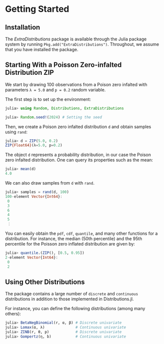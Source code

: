 # Getting Started

## Installation

The *ExtraDistributions* package is available through the Julia package system by running `Pkg.add("ExtraDistributions")`.
Throughout, we assume that you have installed the package.

## Starting With a Poisson Zero-infalted Distribution ZIP

We start by drawing 100 observations from a Poison zero infalted with parameters `λ = 5.0` and `p = 0.2` random variable.

The first step is to set up the environment:

```julia
julia> using Random, Distributions, ExtraDistributions

julia> Random.seed!(2024) # Setting the seed
```

Then, we create a Poison zero infalted distribution `d` and obtain samples using `rand`:

```julia
julia> d = ZIP(5.0, 0.2)
ZIP{Float64}(λ=5.0, p=0.2)
```

The object `d` represents a probability distribution, in our case the Poison zero infalted distribution.
One can query its properties such as the mean:

```julia
julia> mean(d)
4.0
```

We can also draw samples from `d` with `rand`.
```julia
julia> samples = rand(d, 100)
100-element Vector{Int64}:
 0
 3
 6
 4
 5
 ⋮
```

You can easily obtain the `pdf`, `cdf`, `quantile`, and many other functions for a distribution. For instance, the median (50th percentile) and the 95th percentile for the Poisson zero inflated distribution are given by:

```julia
julia> quantile.(ZIP(), [0.5, 0.95])
2-element Vector{Int64}:
 0
 2
```

## Using Other Distributions

The package contains a large number of `discrete` and `continuous` distributions in addition to those implemented in Distributions.jl.

For instance, you can define the following distributions (among many others):

```julia
julia> BetaNegBinomial(r, α, β) # Discrete univariate
julia> Lomax(α, λ)              # Continuous univariate
julia> ZINB(r, θ, p)            # Discrete univariate
julia> Gompertz(η, b)           # Continuous univariate
```